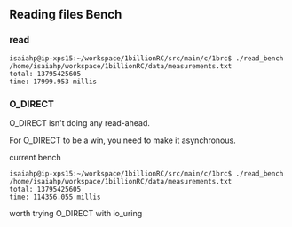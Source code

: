 ## Reading files Bench

###  read 

```shell
isaiahp@ip-xps15:~/workspace/1billionRC/src/main/c/1brc$ ./read_bench /home/isaiahp/workspace/1billionRC/data/measurements.txt 
total: 13795425605
time: 17999.953 millis

```

### O_DIRECT 

O_DIRECT isn't doing any read-ahead.

For O_DIRECT to be a win, you need to make it asynchronous.

current bench 
```shell
isaiahp@ip-xps15:~/workspace/1billionRC/src/main/c/1brc$ ./read_bench /home/isaiahp/workspace/1billionRC/data/measurements.txt 
total: 13795425605
time: 114356.055 millis

```

worth trying O_DIRECT with io_uring 